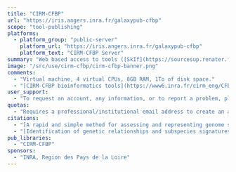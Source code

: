 ```yaml
---
title: "CIRM-CFBP"
url: "https://iris.angers.inra.fr/galaxypub-cfbp"
scope: "tool-publishing"
platforms:
  - platform_group: "public-server"
    platform_url: "https://iris.angers.inra.fr/galaxypub-cfbp"
    platform_text: "CIRM-CFBP Server"
summary: "Web based access to tools ([SkIf](https://sourcesup.renater.fr/wiki/skif/), [KI-S](https://sourcesup.renater.fr/wiki/ki-s/)) of IRHS-EmerSys lab."
image: "/src/use/cirm-cfbp/cirm-cfbp-banner.png"
comments:
  - "Virtual machine, 4 virtual CPUs, 8GB RAM, 1To of disk space."
  - "[CIRM-CFBP bioinformatics tools](https://www6.inra.fr/cirm_eng/CFBP-Plant-Associated-Bacteria/Bioinformatics-tools)"
user_support:
  - "To request an account, any information, or to report a problem, please send an email to martial DOT briand AT inra DOT fr"
quotas:
  - "Requires a professional/institutional email address to create an account."
citations:
  - "[A rapid and simple method for assessing and representing genome sequence relatedness](https://doi.org/10.1101/569640), M Briand, M Bouzid, G Hunault, M Legeay, M Fischer-Le Saux, M Barret (2019) *bioRxiv* 569640; doi: https://doi.org/10.1101/569640"
  - "[Identification of genetic relationships and subspecies signatures in Xylella fastidiosa](https://doi.org/10.1186/s12864-019-5565-9), Denancé, N., Briand, M., Gaborieau, R. et al. *BMC Genomics* (2019) 20: 239. https://doi.org/10.1186/s12864-019-5565-9"
pub_libraries:
  - "CIRM-CFBP"
sponsors:
  - "INRA, Region des Pays de la Loire"
---
```

